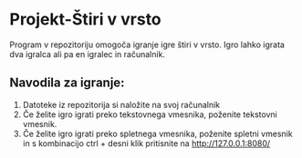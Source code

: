<h1>Projekt-Štiri v vrsto</h1>


Program v repozitoriju omogoča igranje igre štiri v vrsto. Igro lahko igrata dva igralca ali pa en igralec in računalnik.

<h2>Navodila za igranje:</h2>

1. Datoteke iz repozitorija si naložite na svoj računalnik
2. Če želite igro igrati preko tekstovnega vmesnika, poženite tekstovni vmesnik.
3. Če želite igro igrati preko spletnega vmesnika, poženite spletni vmesnik in s kombinacijo ctrl + desni klik pritisnite na http://127.0.0.1:8080/


          
